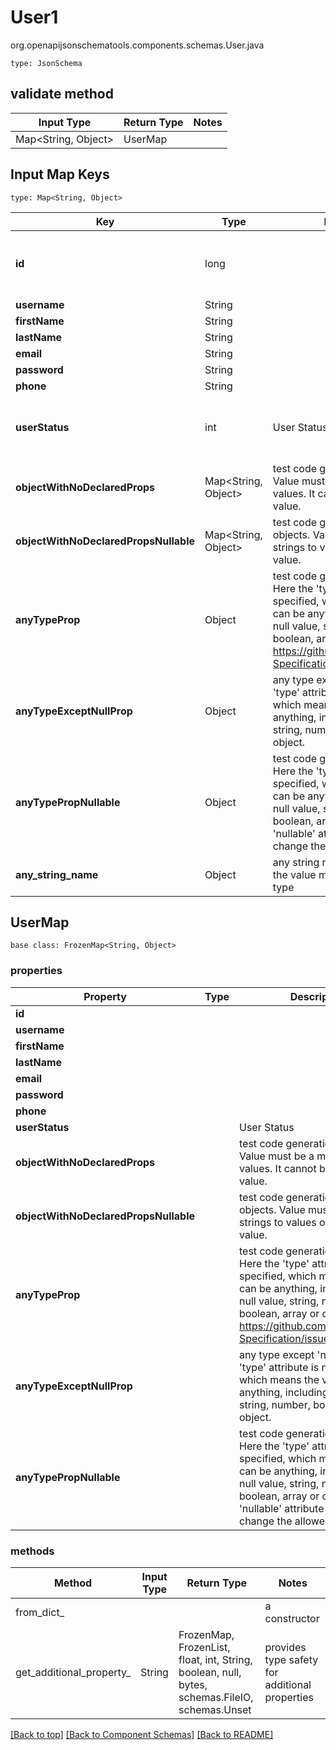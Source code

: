 # User1
org.openapijsonschematools.components.schemas.User.java
```
type: JsonSchema
```

## validate method
| Input Type | Return Type | Notes |
| ---------- | ----------- | ----- |
| Map<String, Object> | UserMap | |

## Input Map Keys
```
type: Map<String, Object>
```
Key | Type |  Description | Notes
------------ | ------------- | ------------- | -------------
**id** | long |  | [optional] value must be a 64 bit integer
**username** | String |  | [optional]
**firstName** | String |  | [optional]
**lastName** | String |  | [optional]
**email** | String |  | [optional]
**password** | String |  | [optional]
**phone** | String |  | [optional]
**userStatus** | int | User Status | [optional] value must be a 32 bit integer
**objectWithNoDeclaredProps** | Map<String, Object> | test code generation for objects Value must be a map of strings to values. It cannot be the &#x27;null&#x27; value. | [optional]
**objectWithNoDeclaredPropsNullable** | Map<String, Object> | test code generation for nullable objects. Value must be a map of strings to values or the &#x27;null&#x27; value. | [optional]
**anyTypeProp** | Object | test code generation for any type Here the &#x27;type&#x27; attribute is not specified, which means the value can be anything, including the null value, string, number, boolean, array or object. See https://github.com/OAI/OpenAPI-Specification/issues/1389 | [optional]
**anyTypeExceptNullProp** | Object | any type except &#x27;null&#x27; Here the &#x27;type&#x27; attribute is not specified, which means the value can be anything, including the null value, string, number, boolean, array or object. | [optional]
**anyTypePropNullable** | Object | test code generation for any type Here the &#x27;type&#x27; attribute is not specified, which means the value can be anything, including the null value, string, number, boolean, array or object. The &#x27;nullable&#x27; attribute does not change the allowed values. | [optional]
**any_string_name** | Object | any string name can be used but the value must be the correct type | [optional]

## UserMap
```
base class: FrozenMap<String, Object>
```

### properties
Property | Type | Description | Notes
-------- | ---- | ----------- | -----
**id** |  |  | [optional]
**username** |  |  | [optional]
**firstName** |  |  | [optional]
**lastName** |  |  | [optional]
**email** |  |  | [optional]
**password** |  |  | [optional]
**phone** |  |  | [optional]
**userStatus** |  | User Status | [optional]
**objectWithNoDeclaredProps** |  | test code generation for objects Value must be a map of strings to values. It cannot be the &#x27;null&#x27; value. | [optional]
**objectWithNoDeclaredPropsNullable** |  | test code generation for nullable objects. Value must be a map of strings to values or the &#x27;null&#x27; value. | [optional]
**anyTypeProp** |  | test code generation for any type Here the &#x27;type&#x27; attribute is not specified, which means the value can be anything, including the null value, string, number, boolean, array or object. See https://github.com/OAI/OpenAPI-Specification/issues/1389 | [optional]
**anyTypeExceptNullProp** |  | any type except &#x27;null&#x27; Here the &#x27;type&#x27; attribute is not specified, which means the value can be anything, including the null value, string, number, boolean, array or object. | [optional]
**anyTypePropNullable** |  | test code generation for any type Here the &#x27;type&#x27; attribute is not specified, which means the value can be anything, including the null value, string, number, boolean, array or object. The &#x27;nullable&#x27; attribute does not change the allowed values. | [optional]

### methods
Method | Input Type | Return Type | Notes
------ | ---------- | ----------- | ------
from_dict_ |  |  | a constructor
get_additional_property_ | String | FrozenMap, FrozenList, float, int, String, boolean, null, bytes, schemas.FileIO, schemas.Unset | provides type safety for additional properties




[[Back to top]](#top) [[Back to Component Schemas]](../../../README.md#Component-Schemas) [[Back to README]](../../../README.md)
